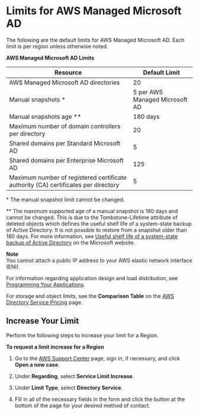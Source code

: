 # Limits for AWS Managed Microsoft AD<a name="ms_ad_limits"></a>

The following are the default limits for AWS Managed Microsoft AD\. Each limit is per region unless otherwise noted\.


**AWS Managed Microsoft AD Limits**  

| Resource | Default Limit | 
| --- | --- | 
| AWS Managed Microsoft AD directories | 20 | 
| Manual snapshots \* | 5 per AWS Managed Microsoft AD | 
| Manual snapshots age \*\* | 180 days | 
| Maximum number of domain controllers per directory | 20 | 
| Shared domains per Standard Microsoft AD | 5 | 
| Shared domains per Enterprise Microsoft AD | 125 | 
| Maximum number of registered certificate authority \(CA\) certificates per directory | 5 | 

\* The manual snapshot limit cannot be changed\.

\*\* The maximum supported age of a manual snapshot is 180 days and cannot be changed\. This is due to the Tombstone\-Lifetime attribute of deleted objects which defines the useful shelf life of a system\-state backup of Active Directory\. It is not possible to restore from a snapshot older than 180 days\. For more information, see [Useful shelf life of a system\-state backup of Active Directory](https://support.microsoft.com/en-za/help/216993/useful-shelf-life-of-a-system-state-backup-of-active-directory) on the Microsoft website\.

**Note**  
You cannot attach a public IP address to your AWS elastic network interface \(ENI\)\.

For information regarding application design and load distribution, see [Programming Your Applications](ms_ad_best_practices.md#program_apps)\.

For storage and object limits, see the **Comparison Table** on the [AWS Directory Service Pricing](https://aws.amazon.com/directoryservice/pricing/) page\.

## Increase Your Limit<a name="increase_limit"></a>

Perform the following steps to increase your limit for a Region\.

**To request a limit increase for a Region**

1. Go to the [AWS Support Center](https://console.aws.amazon.com/support/home#/) page, sign in, if necessary, and click **Open a new case**\.

1. Under **Regarding**, select **Service Limit Increase**\.

1. Under **Limit Type**, select **Directory Service**\.

1. Fill in all of the necessary fields in the form and click the button at the bottom of the page for your desired method of contact\.
